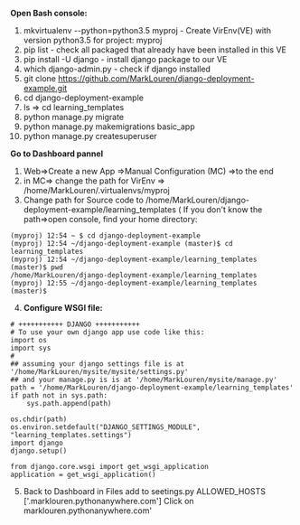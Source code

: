**Open Bash console:**
 1) mkvirtualenv --python=python3.5 myproj - Create VirEnv(VE) with version python3.5 for project: myproj
 2) pip list - check all packaged that already have been installed in this VE
 3) pip install -U django  - install django package to our VE
 4) which django-admin.py - check if django installed
5) git clone https://github.com/MarkLouren/django-deployment-example.git 
6) cd django-deployment-example
7) ls => cd learning_templates
8) python manage.py migrate 
9) python manage.py makemigrations basic_app
10) python manage.py createsuperuser

**Go to Dashboard pannel**
1) Web=>Create a new App =>Manual Configuration (MC) =>to the end
2) in MC=> change the path for VirEnv => /home/MarkLouren/.virtualenvs/myproj 
3) Change path for Source code to /home/MarkLouren/django-deployment-example/learning_templates ( If you don't know the path=>open console, find your home directory: 
```
(myproj) 12:54 ~ $ cd django-deployment-example
(myproj) 12:54 ~/django-deployment-example (master)$ cd learning_templates
(myproj) 12:54 ~/django-deployment-example/learning_templates (master)$ pwd
/home/MarkLouren/django-deployment-example/learning_templates
(myproj) 12:55 ~/django-deployment-example/learning_templates (master)$ 
```
4) **Configure WSGI file:**
```
# +++++++++++ DJANGO +++++++++++
# To use your own django app use code like this:
import os
import sys
#
## assuming your django settings file is at '/home/MarkLouren/mysite/mysite/settings.py'
## and your manage.py is is at '/home/MarkLouren/mysite/manage.py'
path = '/home/MarkLouren/django-deployment-example/learning_templates'
if path not in sys.path:
    sys.path.append(path)

os.chdir(path)
os.environ.setdefault("DJANGO_SETTINGS_MODULE", "learning_templates.settings")
import django
django.setup()

from django.core.wsgi import get_wsgi_application
application = get_wsgi_application()
```
5) Back to Dashboard in Files add to seetings.py ALLOWED_HOSTS ['.marklouren.pythonanywhere.com'] 
Click on marklouren.pythonanywhere.com'

